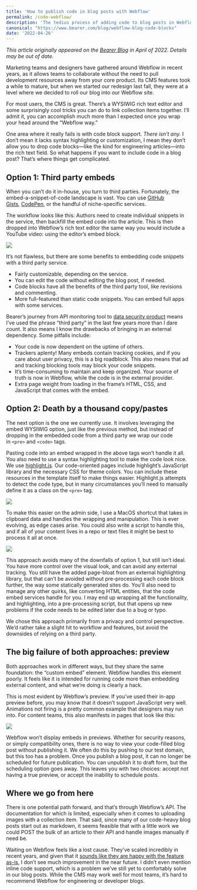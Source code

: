 ```yaml
---
title: 'How to publish code in blog posts with Webflow'
permalink: /code-webflow/
description: 'The tedius process of adding code to blog posts in Webflow'
canonical: "https://www.bearer.com/blog/webflow-blog-code-blocks"
date: '2022-04-26'
---
```


*This article originally appeared on the [Bearer Blog](https://www.bearer.com/blog/webflow-blog-code-blocks) in April of 2022. Details may be out of date.*

Marketing teams and designers have gathered around Webflow in recent years, as it allows teams to collaborate without the need to pull development resources away from your core product. Its CMS features took a while to mature, but when we started our redesign last fall, they were at a level where we decided to roll our blog into our Webflow site.

For most users, the CMS is great. There’s a WYSIWIG rich text editor and some surprisingly cool tricks you can do to link collection items together. I’ll admit it, you can accomplish much more than I expected once you wrap your head around the “Webflow way.”

One area where it really fails is with code block support. *There isn’t any.* I don’t mean it lacks syntax highlighting or customization, I mean they don’t allow you to drop code blocks—like the kind for engineering articles—into the rich text field. So what happens if you want to include code in a blog post? That’s where things get complicated.

## Option 1: Third party embeds

When you can’t do it in-house, you turn to third parties. Fortunately, the embed-a-snippet-of-code landscape is vast. You can use [GitHub Gists](https://gist.github.com/), [CodePen](https://codepen.io/), or the handful of niche-specific services.

The workflow looks like this: Authors need to create individual snippets in the service, then backfill the embed code into the article. This is then dropped into Webflow’s rich text editor the same way you would include a YouTube video: using the editor’s embed block.

![](/assets/img/webflow-embed-editor.gif)

It’s not flawless, but there are some benefits to embedding code snippets with a third party service.

- Fairly customizable, depending on the service.
- You can edit the code without editing the blog post, if needed.
- Code blocks have all the benefits of the third party tool, like revisions and commenting.
- More full-featured than static code snippets. You can embed full apps with some services.

Bearer’s journey from API monitoring tool to [data security product](https://www.bearer.com/why-bearer) means I’ve used the phrase “third party” in the last few years more than I dare count. It also means I know the drawbacks of bringing in an external dependency. Some pitfalls include:

- Your code is now dependent on the uptime of others.
- Trackers aplenty! Many embeds contain tracking cookies, and if you care about user privacy, this is a big roadblock. This also means that ad and tracking blocking tools may block your code snippets.
- It’s time-consuming to maintain and keep organized. Your source of truth is now in Webflow, while the code is in the external provider.
- Extra page weight from loading in the frame’s HTML, CSS, and JavaScript that comes with the embed.

## Option 2: Death by a thousand copy/pastes

The next option is the one we currently use. It involves leveraging the embed WYSIWIG option, just like the previous method, but instead of dropping in the embedded code from a third party we wrap our code in `<pre>` and `<code>` tags.

Pasting code into an embed wrapped in the above tags won’t handle it all. You also need to use a syntax highlighting tool to make the code look nice. We use [highlight.js](https://highlightjs.org/). Our code-oriented pages include highlight’s JavaScript library and the necessary CSS for theme colors. You can include these resources in the template itself to make things easier. Highlight.js attempts to detect the code type, but in many circumstances you’ll need to manually define it as a class on the `<pre>` tag.

![](/assets/img/webflow-embed-editor-2.png)

To make this easier on the admin side, I use a MacOS shortcut that takes in clipboard data and handles the wrapping and manipulation. This is ever evolving, as edge cases arise. You could also write a script to handle this, and if all of your content lives in a repo or text files it might be best to process it all at once.

![](/assets/img/shortcuts-code-wrap.png)

This approach avoids many of the downfalls of option 1, but still isn’t ideal. You have more control over the visual look, and can avoid any external tracking. You still have the added page-bloat from an external highlighting library, but that can’t be avoided without pre-processing each code block further, the way some statically generated sites do. You’ll also need to manage any other quirks, like converting HTML entities, that the code embed services handle for you. I may end up wrapping all the functionality, and highlighting, into a pre-processing script, but that opens up new problems if the code needs to be edited later due to a bug or typo.

We chose this approach primarily from a privacy and control perspective. We’d rather take a slight hit to workflow and features, but avoid the downsides of relying on a third party.

## The big failure of both approaches: preview

Both approaches work in different ways, but they share the same foundation: the “custom embed” element. Webflow handles this element poorly. It feels like it is intended for running code more than embedding external content, and what we’re doing is clearly a hack.

This is most evident by Webflow’s preview. If you’ve used their in-app preview before, you may know that it doesn’t support JavaScript very well. Animations not firing is a pretty common example that designers may run into. For content teams, this also manifests in pages that look like this:

![](/assets/img/webflow-embed-editor-3.png)

Webflow won’t display embeds in previews. Whether for security reasons, or simply compatibility ones, there is no way to view your code-filled blog post without publishing it. We often do this by pushing to our test domain, but this too has a problem. Once you publish a blog post, it can no longer be scheduled for future publication. You can unpublish it to draft form, but the scheduling option goes away. This leaves you with two choices: accept not having a true preview, or accept the inability to schedule posts.

## Where we go from here

There is one potential path forward, and that’s through Webflow’s API. The documentation for which is limited, especially when it comes to uploading images with a collection item. That said, since many of our code-heavy blog posts start out as markdown, it seems feasible that with a little work we could POST the bulk of an article to their API and handle images manually if need be.

Waiting on Webflow feels like a lost cause. They’ve scaled incredibly in recent years, and given that it [sounds like they are happy with the feature as-is](https://webflow.com/feature/custom-code-in-rich-text-elements), I don’t see much improvement in the near future. I didn’t even mention inline code support, which is a problem we’ve still yet to comfortably solve in our blog posts. While the CMS may work well for most teams, it’s hard to recommend Webflow for engineering or developer blogs.
